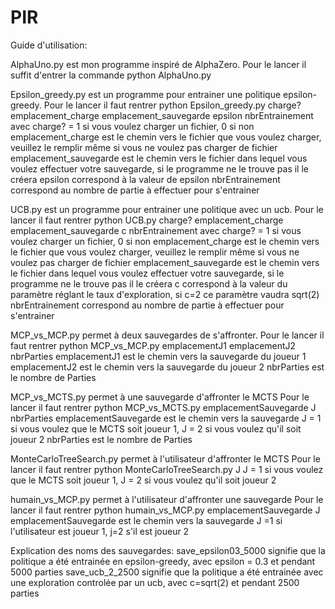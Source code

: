 # PIR
Guide d'utilisation:

AlphaUno.py est mon programme inspiré de AlphaZero. Pour le lancer il suffit d'entrer la commande python AlphaUno.py

Epsilon_greedy.py est un programme pour entrainer une politique epsilon-greedy. 
Pour le lancer il faut rentrer python Epsilon_greedy.py charge? emplacement_charge emplacement_sauvegarde epsilon nbrEntrainement
avec charge? = 1 si vous voulez charger un fichier, 0 si non
emplacement_charge est le chemin vers le fichier que vous voulez charger, veuillez le remplir même si vous ne voulez pas charger de fichier
emplacement_sauvegarde est le chemin vers le fichier dans lequel vous voulez effectuer votre sauvegarde, si le programme ne le trouve pas il le créera
epsilon correspond à la valeur de epsilon
nbrEntrainement correspond au nombre de partie à effectuer pour s'entrainer

UCB.py est un programme pour entrainer une politique avec un ucb.
Pour le lancer il faut rentrer python UCB.py charge? emplacement_charge emplacement_sauvegarde c nbrEntrainement
avec charge? = 1 si vous voulez charger un fichier, 0 si non
emplacement_charge est le chemin vers le fichier que vous voulez charger, veuillez le remplir même si vous ne voulez pas charger de fichier
emplacement_sauvegarde est le chemin vers le fichier dans lequel vous voulez effectuer votre sauvegarde, si le programme ne le trouve pas il le créera
c correspond à la valeur du paramètre réglant le taux d'exploration, si c=2 ce paramètre vaudra sqrt(2)
nbrEntrainement correspond au nombre de partie à effectuer pour s'entrainer

MCP_vs_MCP.py permet à deux sauvegardes de s'affronter.
Pour le lancer il faut rentrer python MCP_vs_MCP.py emplacementJ1 emplacementJ2 nbrParties
emplacementJ1 est le chemin vers la sauvegarde du joueur 1
emplacementJ2 est le chemin vers la sauvegarde du joueur 2
nbrParties est le nombre de Parties

MCP_vs_MCTS.py permet à une sauvegarde d'affronter le MCTS
Pour le lancer il faut rentrer python MCP_vs_MCTS.py emplacementSauvegarde J nbrParties
emplacementSauvegarde est le chemin vers la sauvegarde
J = 1 si vous voulez que le MCTS soit joueur 1, J = 2 si vous voulez qu'il soit joueur 2
nbrParties est le nombre de Parties

MonteCarloTreeSearch.py permet à l'utilisateur d'affronter le MCTS
Pour le lancer il faut rentrer python MonteCarloTreeSearch.py J
J = 1 si vous voulez que le MCTS soit joueur 1, J = 2 si vous voulez qu'il soit joueur 2

humain_vs_MCP.py permet à l'utilisateur d'affronter une sauvegarde
Pour le lancer il faut rentrer python humain_vs_MCP.py emplacementSauvegarde J
emplacementSauvegarde est le chemin vers la sauvegarde
J =1 si l'utilisateur est joueur 1, j=2 s'il est joueur 2


Explication des noms des sauvegardes:
save_epsilon03_5000 signifie que la politique a été entrainée en epsilon-greedy, avec epsilon = 0.3 et pendant 5000 parties
save_ucb_2_2500 signifie que la politique a été entrainée avec une exploration controlée par un ucb, avec c=sqrt(2) et pendant 2500 parties















